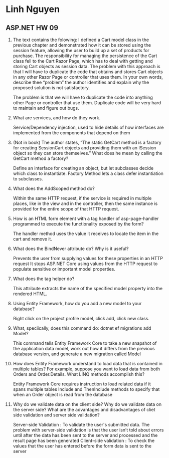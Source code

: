 # Linh Nguyen
## ASP.NET HW 09

1. The text contains the folowing:
	I defined a Cart model class in the previous chapter and demonstrated how it can be stored using the session feature, allowing the user to build up a set of products for purchase. The responsibility for managing the persistence of the Cart class fell to the Cart Razor Page, which has to deal with getting and storing Cart objects as session data. The problem with this approach is that I will have to duplicate the code that obtains and stores Cart objects in any other Razor Page or controller that uses them. 
In your own words, describe thee “problem” the author identifies and explain why the proposed solution is not satisfactory. 
	
	The problem is that we will have to duplicate the code into anything other Page or controller that use them. Duplicate code will be very hard to maintain and figure out bugs.	

2. What are services, and how do they work.

	Service/Dependency injection, used to hide details of how interfaces are implemented from the components that depend on them

3. (Not in book) The author states, “The static GetCart method is a factory for creating SessionCart objects and providing them with an ISession object so they can store themselves.” What does he mean by calling the GetCart method a factory?

	Define an interface for creating an object, but let subclasses decide which class to instantiate. Factory Method lets a class defer instantiation to subclasses.

4. What does the AddScoped method do?

	Within the same HTTP request, if the service is required in multiple places, like in the view and in the controller, then the same instance is provided for the entire scope of that HTTP request.

5. How is an HTML form element with a tag handler of asp-page-handler programmed to execute the functionality exposed by the form?

	The handler method uses the value it receives to locate the item in the cart and remove it.

6. What does the BindNever attribute do? Why is it useful?

	Prevents the user from supplying values for these properties in an HTTP request
	It stops ASP.NET Core using values from the HTTP request to populate sensitive or important model properties.

7. What does the tag helper <asp-for> do?

	This attribute extracts the name of the specified model property into the rendered HTML.

8. Using Entity Framework, how do you add a new model to your database?

	Right click on the project profile model, click add, click new class.

9. What, speciically, does this command do: dotnet ef migrations add Model?

	This command tells Entity Framework Core to take a new snapshot of the application data model, work out how it differs from the previous database version, and generate a new migration called Model

10. How does Entity Framework understand to load data that is contained in multiple tables? For example, suppose you want to load data from both Orders and Order.Details. What LINQ methods accomplish this?

	Entity Framework Core requires instruction to load related data if it spans multiple tables
	Include and ThenInclude methods to specify that when an Order object is read from the database

11. Why do we validate data on the client side? Why do we validate data on the server side? What are the advantages and disadvantages of cliet side validation and server side validation?

	Server-side Validation : To validate the user's submitted data.
		 The problem with server-side validation is that the user isn’t told about errors until after the data has been sent to the server and processed and the result page has been generated
	Client-side validation : To check the values that the user has entered before the form data is sent to the server

